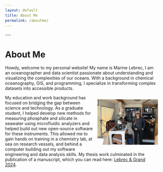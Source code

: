 ```yaml
---
layout: default
title: About Me
permalink: /aboutme/
---
```

<link rel="stylesheet" href="custom.css">
---

# About Me

Howdy, welcome to my personal website! 
My name is Marine Lebrec, I am an oceanographer and data scientist passionate about understanding and visualizing the complexities of our oceans. 
With a background in chemical oceanography, GIS, and programming, I specialize in transforming complex datasets into accessible products.

<p style="float: right; margin-left: 15px;">
    <img src="/images/pfi_autosamplinf-scaled.jpeg" alt="My Image" width="200">
</p>

My education and work background has focused on bridging the gap between science and technology.
As a graduate student, I helped develop new methods for measuring phosphate and silicate in seawater using microfluidic analyzers and helped build out new open-source software for these instruments. 
This allowed me to gain hands on training in a chemistry lab, at sea on research vessels, and behind a computer building out my software engineering and data analysis skills. My thesis work culminated in the publication of a manuscript, which you can read here: [Lebrec & Grand 2024](https://doi.org/10.3389/fmars.2024.1354780). 



